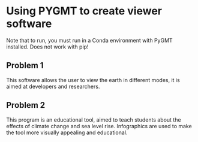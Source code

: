 # Using PYGMT to create viewer software
Note that to run, you must run in a Conda environment with PyGMT installed. Does not work with pip! 
## Problem 1
This software allows the user to view the earth in different modes, it is aimed at developers and researchers.
## Problem 2
This program is an educational tool, aimed to teach students about the effects of climate change and sea level rise. Infographics are used to make the tool more visually appealing and educational.
